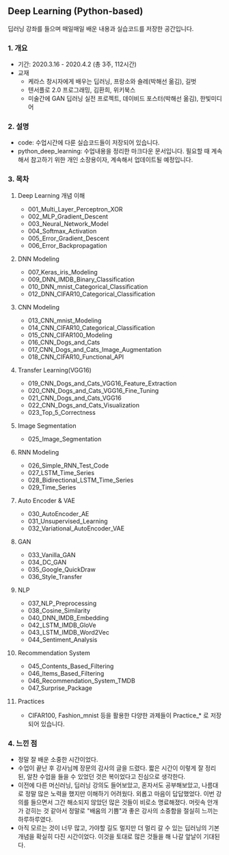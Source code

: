 ## Deep Learning (Python-based)



딥러닝 강좌를 들으며 매일매일 배운 내용과 실습코드를 저장한 공간입니다.



### 1. 개요

- 기간: 2020.3.16 - 2020.4.2 (총 3주, 112시간)
- 교재
  - 케라스 창시자에게 배우는 딥러닝, 프랑소와 숄레(박해선 옮김), 길벗
  - 텐서플로 2.0 프로그래밍, 김환희, 위키북스
  - 미술간에 GAN 딥러닝 실전 프로젝트, 데이비드 포스터(박해선 옮김), 한빛미디어



### 2. 설명

- code: 수업시간에 다룬 실습코드들이 저장되어 있습니다.
- python_deep_learning: 수업내용을 정리한 마크다운 문서입니다. 필요할 때 계속해서 참고하기 위한 개인 소장용이자, 계속해서 업데이트될 예정입니다.



### 3. 목차

1. Deep Learning 개념 이해

   - 001_Multi_Layer_Perceptron_XOR
   - 002_MLP_Gradient_Descent
   - 003_Neural_Network_Model
   - 004_Softmax_Activation
   - 005_Error_Gradient_Descent
   - 006_Error_Backpropagation

   

2. DNN Modeling

   - 007_Keras_iris_Modeling
   - 009_DNN_IMDB_Binary_Classification
   - 010_DNN_mnist_Categorical_Classification
   - 012_DNN_CIFAR10_Categorical_Classification

   

3. CNN Modeling

   - 013_CNN_mnist_Modeling
   - 014_CNN_CIFAR10_Categorical_Classification
   - 015_CNN_CIFAR100_Modeling
   - 016_CNN_Dogs_and_Cats
   - 017_CNN_Dogs_and_Cats_Image_Augmentation
   - 018_CNN_CIFAR10_Functional_API

   

4. Transfer Learning(VGG16)

   - 019_CNN_Dogs_and_Cats_VGG16_Feature_Extraction
   - 020_CNN_Dogs_and_Cats_VGG16_Fine_Tuning
   - 021_CNN_Dogs_and_Cats_VGG16
   - 022_CNN_Dogs_and_Cats_Visualization
   - 023_Top_5_Correctness

   

5. Image Segmentation

   - 025_Image_Segmentation

   

6. RNN Modeling

   - 026_Simple_RNN_Test_Code
   - 027_LSTM_Time_Series
   - 028_Bidirectional_LSTM_Time_Series
   - 029_Time_Series

   

7. Auto Encoder & VAE

   - 030_AutoEncoder_AE
   - 031_Unsupervised_Learning
   - 032_Variational_AutoEncoder_VAE



8. GAN

   - 033_Vanilla_GAN
   - 034_DC_GAN
   - 035_Google_QuickDraw
   - 036_Style_Transfer

   

9. NLP

   - 037_NLP_Preprocessing
   - 038_Cosine_Similarity
   - 040_DNN_IMDB_Embedding
   - 042_LSTM_IMDB_GloVe
   - 043_LSTM_IMDB_Word2Vec
   - 044_Sentiment_Analysis

   

10. Recommendation System

    - 045_Contents_Based_Filtering
    - 046_Items_Based_Filtering
    - 046_Recommendation_System_TMDB
    - 047_Surprise_Package



11. Practices
    - CIFAR100, Fashion_mnist 등을 활용한 다양한 과제들이 Practice_* 로 저장되어 있습니다. 



### 4. 느낀 점

- 정말 잘 배운 소중한 시간이었다.
- 수업이 끝난 후 강사님께 장문의 감사의 글을 드렸다. 짧은 시간이 이렇게 잘 정리된, 알찬 수업을 들을 수 있었던 것은 복이었다고 진심으로 생각한다.
- 이전에 다른 머신러닝, 딥러닝 강의도 들어보았고, 혼자서도 공부해보았고, 나름대로 정말 많은 노력을 했지만 이해하기 어려웠다. 외롭고 마음이 답답했었다. 이번 강의를 들으면서 그간 해소되지 않았던 많은 것들이 비로소 명료해졌다. 머릿속 안개가 걷히는 것 같아서 정말로 "배움의 기쁨"과 좋은 강사의 소중함을 절실히 느끼는 하루하루였다.
- 아직 모르는 것이 너무 많고, 가야할 길도 멀지만 더 멀리 갈 수 있는 딥러닝의 기본개념을 확실히 다진 시간이었다. 이것을 토대로 많은 것들을 해 나갈 앞날이 기대된다.